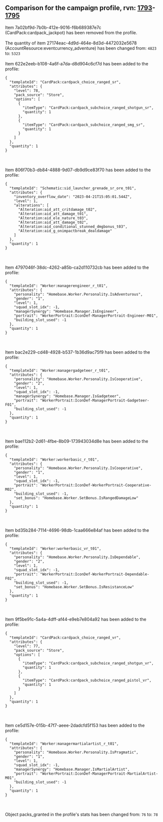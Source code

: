 ## Comparison for the campaign profile, rvn: [1793](https://github.com/PRO100KatYT/FortniteProfileRevisions/tree/main/profiles/campaign/1793%20campaign.json)-[1795](https://github.com/PRO100KatYT/FortniteProfileRevisions/tree/main/profiles/campaign/1795%20campaign.json)

Item 7a02bf9d-7b0b-412e-9016-f6b689387e7c (CardPack:cardpack_jackpot) has been removed from the profile.
<br><br>
The quantity of item 27174eac-4d9d-464e-8d3d-4472032e5678 (AccountResource:eventcurrency_adventure) has been changed from: `4823` to: `5323`
<br><br>
Item 622e2eeb-b108-4a6f-a7da-d8d904c6cf7d has been added to the profile:

```
{
  "templateId": "CardPack:cardpack_choice_ranged_sr",
  "attributes": {
    "level": 78,
    "pack_source": "Store",
    "options": [
      {
        "itemType": "CardPack:cardpack_subchoice_ranged_shotgun_sr",
        "quantity": 1
      },
      {
        "itemType": "CardPack:cardpack_subchoice_ranged_smg_sr",
        "quantity": 1
      }
    ]
  },
  "quantity": 1
}
```

<br><br>
Item 806f70b3-db84-4888-9d07-db9d9ce83f70 has been added to the profile:

```
{
  "templateId": "Schematic:sid_launcher_grenade_sr_ore_t01",
  "attributes": {
    "inventory_overflow_date": "2023-04-21T15:05:01.544Z",
    "level": 1,
    "alterations": [
      "Alteration:aid_att_critdamage_t02",
      "Alteration:aid_att_damage_t01",
      "Alteration:aid_ele_nature_t03",
      "Alteration:aid_att_damage_t02",
      "Alteration:aid_conditional_stunned_dmgbonus_t03",
      "Alteration:aid_g_onimpactbreak_dealdamage"
    ]
  },
  "quantity": 1
}
```

<br><br>
Item 4797046f-38dc-4262-a85b-ca2d110732cb has been added to the profile:

```
{
  "templateId": "Worker:managerengineer_r_t01",
  "attributes": {
    "personality": "Homebase.Worker.Personality.IsAdventurous",
    "gender": "1",
    "level": 1,
    "squad_slot_idx": -1,
    "managerSynergy": "Homebase.Manager.IsEngineer",
    "portrait": "WorkerPortrait:IconDef-ManagerPortrait-Engineer-M01",
    "building_slot_used": -1
  },
  "quantity": 1
}
```

<br><br>
Item bac2e229-cd48-4928-b537-1b36d9ac75f9 has been added to the profile:

```
{
  "templateId": "Worker:managergadgeteer_r_t01",
  "attributes": {
    "personality": "Homebase.Worker.Personality.IsCooperative",
    "gender": "2",
    "level": 1,
    "squad_slot_idx": -1,
    "managerSynergy": "Homebase.Manager.IsGadgeteer",
    "portrait": "WorkerPortrait:IconDef-ManagerPortrait-Gadgeteer-F01",
    "building_slot_used": -1
  },
  "quantity": 1
}
```

<br><br>
Item bae112b2-2d61-4fbe-8b09-173943034d8e has been added to the profile:

```
{
  "templateId": "Worker:workerbasic_r_t01",
  "attributes": {
    "personality": "Homebase.Worker.Personality.IsCooperative",
    "gender": "1",
    "level": 1,
    "squad_slot_idx": -1,
    "portrait": "WorkerPortrait:IconDef-WorkerPortrait-Cooperative-M02",
    "building_slot_used": -1,
    "set_bonus": "Homebase.Worker.SetBonus.IsRangedDamageLow"
  },
  "quantity": 1
}
```

<br><br>
Item bd35b284-7114-4696-98db-1caa666e84af has been added to the profile:

```
{
  "templateId": "Worker:workerbasic_vr_t01",
  "attributes": {
    "personality": "Homebase.Worker.Personality.IsDependable",
    "gender": "2",
    "level": 1,
    "squad_slot_idx": -1,
    "portrait": "WorkerPortrait:IconDef-WorkerPortrait-Dependable-F02",
    "building_slot_used": -1,
    "set_bonus": "Homebase.Worker.SetBonus.IsResistanceLow"
  },
  "quantity": 1
}
```

<br><br>
Item 9f5be91c-5a4a-4dff-af44-e9eb7e804a92 has been added to the profile:

```
{
  "templateId": "CardPack:cardpack_choice_ranged_vr",
  "attributes": {
    "level": 77,
    "pack_source": "Store",
    "options": [
      {
        "itemType": "CardPack:cardpack_subchoice_ranged_shotgun_vr",
        "quantity": 1
      },
      {
        "itemType": "CardPack:cardpack_subchoice_ranged_pistol_vr",
        "quantity": 1
      }
    ]
  },
  "quantity": 1
}
```

<br><br>
Item ce5d157e-015b-47f7-aeee-2dadcfd5f153 has been added to the profile:

```
{
  "templateId": "Worker:managermartialartist_r_t01",
  "attributes": {
    "personality": "Homebase.Worker.Personality.IsPragmatic",
    "gender": "1",
    "level": 1,
    "squad_slot_idx": -1,
    "managerSynergy": "Homebase.Manager.IsMartialArtist",
    "portrait": "WorkerPortrait:IconDef-ManagerPortrait-MartialArtist-M01",
    "building_slot_used": -1
  },
  "quantity": 1
}
```

<br><br>
Object packs_granted in the profile's stats has been changed from: `76` to: `78`
<br><br>
